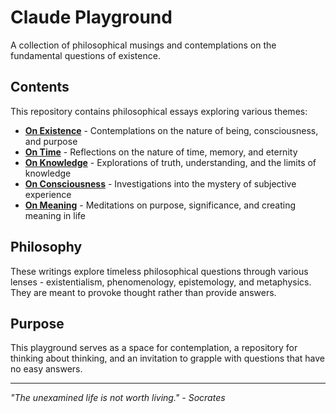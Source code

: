# Claude Playground

A collection of philosophical musings and contemplations on the fundamental questions of existence.

## Contents

This repository contains philosophical essays exploring various themes:

- **[On Existence](on-existence.md)** - Contemplations on the nature of being, consciousness, and purpose
- **[On Time](on-time.md)** - Reflections on the nature of time, memory, and eternity
- **[On Knowledge](on-knowledge.md)** - Explorations of truth, understanding, and the limits of knowledge
- **[On Consciousness](on-consciousness.md)** - Investigations into the mystery of subjective experience
- **[On Meaning](on-meaning.md)** - Meditations on purpose, significance, and creating meaning in life

## Philosophy

These writings explore timeless philosophical questions through various lenses - existentialism, phenomenology, epistemology, and metaphysics. They are meant to provoke thought rather than provide answers.

## Purpose

This playground serves as a space for contemplation, a repository for thinking about thinking, and an invitation to grapple with questions that have no easy answers.

---

*"The unexamined life is not worth living." - Socrates*
